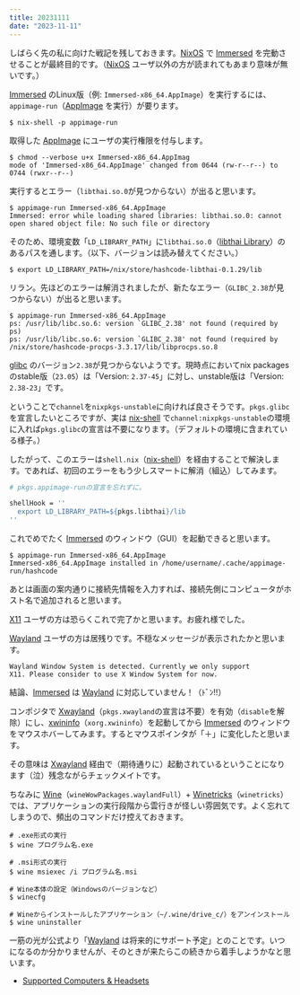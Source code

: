 ```yaml
---
title: 20231111
date: "2023-11-11"
---
```

しばらく先の私に向けた戦記を残しておきます。[NixOS](https://nixos.org/) で [Immersed](https://immersed.com/) を完動させることが最終目的です。（[NixOS](https://nixos.org/) ユーザ以外の方が読まれてもあまり意味が無いです。）

[Immersed](https://immersed.com/) のLinux版（例: `Immersed-x86_64.AppImage`）を実行するには、`appimage-run`（[AppImage](https://appimage.org/) を実行）が要ります。
```shell
$ nix-shell -p appimage-run
```

取得した [AppImage](https://appimage.org/) にユーザの実行権限を付与します。
```shell
$ chmod --verbose u+x Immersed-x86_64.AppImag
mode of 'Immersed-x86_64.AppImage' changed from 0644 (rw-r--r--) to 0744 (rwxr--r--)
```

実行するとエラー（`libthai.so.0`が見つからない）が出ると思います。
```shell
$ appimage-run Immersed-x86_64.AppImage
Immersed: error while loading shared libraries: libthai.so.0: cannot open shared object file: No such file or directory
```

そのため、環境変数「`LD_LIBRARY_PATH`」に`libthai.so.0`（[libthai Library](https://linux.thai.net/projects/libthai/)）のあるパスを通します。（以下、バージョンは読み替えてください。）
```shell
$ export LD_LIBRARY_PATH=/nix/store/hashcode-libthai-0.1.29/lib
```

リラン。先ほどのエラーは解消されましたが、新たなエラー（`GLIBC_2.38`が見つからない）が出ると思います。
```shell
$ appimage-run Immersed-x86_64.AppImage
ps: /usr/lib/libc.so.6: version `GLIBC_2.38' not found (required by ps)
ps: /usr/lib/libc.so.6: version `GLIBC_2.38' not found (required by /nix/store/hashcode-procps-3.3.17/lib/libprocps.so.8
```

[glibc](https://www.gnu.org/software/libc/) のバージョン`2.38`が見つからないようです。現時点においてnix packagesのstable版（`23.05`）は「Version: `2.37-45`」に対し、unstable版は「Version: `2.38-23`」です。

ということで`channel`を`nixpkgs-unstable`に向ければ良さそうです。`pkgs.glibc`を宣言したいところですが、実は [nix-shell](https://nixos.org/manual/nix/stable/command-ref/nix-shell) で`channel:nixpkgs-unstable`の環境に入れば`pkgs.glibc`の宣言は不要になります。（デフォルトの環境に含まれている様子。）

したがって、このエラーは`shell.nix`（[nix-shell](https://nixos.org/manual/nix/stable/command-ref/nix-shell)）を経由することで解決します。であれば、初回のエラーをもう少しスマートに解消（組込）してみます。
```nix
# pkgs.appimage-runの宣言を忘れずに。

shellHook = ''
  export LD_LIBRARY_PATH=${pkgs.libthai}/lib
''
```

これでめでたく [Immersed](https://immersed.com/) のウィンドウ（GUI）を起動できると思います。
```shell
$ appimage-run Immersed-x86_64.AppImage
Immersed-x86_64.AppImage installed in /home/username/.cache/appimage-run/hashcode
```

あとは画面の案内通りに接続先情報を入力すれば、接続先側にコンピュータがホスト名で追加されると思います。

[X11](https://www.x.org/releases/current/doc/man/man7/X.7.xhtml) ユーザの方は恐らくこれで完了かと思います。お疲れ様でした。

[Wayland](https://wayland.freedesktop.org/index.html) ユーザの方は居残りです。不穏なメッセージが表示されたかと思います。
```text
Wayland Window System is detected. Currently we only support
X11. Please consider to use X Window System for now.
```

結論、[Immersed](https://immersed.com/) は [Wayland](https://wayland.freedesktop.org/index.html) に対応していません！（ﾄﾞﾝ!!）

コンポジタで [Xwayland](https://wayland.freedesktop.org/xserver.html)（`pkgs.xwayland`の宣言は不要）を有効（`disable`を解除）にし、[xwininfo](https://manpages.org/xwininfo)（`xorg.xwininfo`）を起動してから [Immersed](https://immersed.com/) のウィンドウをマウスホバーしてみます。するとマウスポインタが「＋」に変化したと思います。

その意味は [Xwayland](https://wayland.freedesktop.org/xserver.html) 経由で（期待通りに）起動されているということになります（泣）残念ながらチェックメイトです。

ちなみに [Wine](https://www.winehq.org/)（`wineWowPackages.waylandFull`）+ [Winetricks](https://wiki.winehq.org/Winetricks)（`winetricks`）では、アプリケーションの実行段階から雲行きが怪しい雰囲気です。よく忘れてしまうので、頻出のコマンドだけ控えておきます。
```shell
# .exe形式の実行
$ wine プログラム名.exe

# .msi形式の実行
$ wine msiexec /i プログラム名.msi

# Wine本体の設定（Windowsのバージョンなど）
$ winecfg

# Wineからインストールしたアプリケーション（~/.wine/drive_c/）をアンインストール
$ wine uninstaller
```

一筋の光が公式より「[Wayland](https://wayland.freedesktop.org/index.html) は将来的にサポート予定」とのことです。いつになるのか分かりませんが、そのときが来たらこの続きから着手しようかなと思います。
- [Supported Computers & Headsets](https://immersed.zendesk.com/hc/en-us/articles/14226089686157-Supported-Computers-Headsets)
